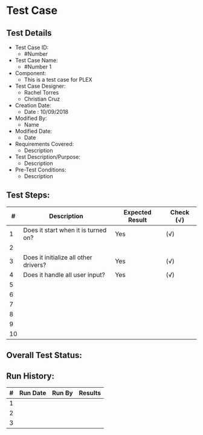 # Test Case 

## Test Details

* Test Case ID:
  * #Number
* Test Case Name:
  * #Number 1 
* Component: 
  * This is a test case for PLEX
* Test Case Designer:
  * Rachel Torres
  * Christian Cruz
* Creation Date:
  * Date : 10/09/2018
* Modified By:
  * Name
* Modified Date:
  * Date
* Requirements Covered:
  * Description
* Test Description/Purpose:
  * Description
* Pre-Test Conditions:
  * Description
## Test Steps: 
| # | Description | Expected Result | Check (√) |
| --- | --- | --- | --- |
| 1 | Does it start when it is turned on?| Yes | (√) |			
| 2 | | | |			
| 3 | Does it initialize all other drivers?| Yes | (√) |			
| 4 | Does it handle all user input? |Yes |(√) |			
| 5 | | | |			
| 6 | | | |			
| 7 | | | |			
| 8 | | | |			
| 9 | | | |			
| 10 | | | |			

## Overall Test Status:



## Run History:
| # |	Run Date |	Run By |	Results |
| --- | --- | --- | --- |
| 1 | | | |			
| 2 | | | |			
| 3 | | | |			


